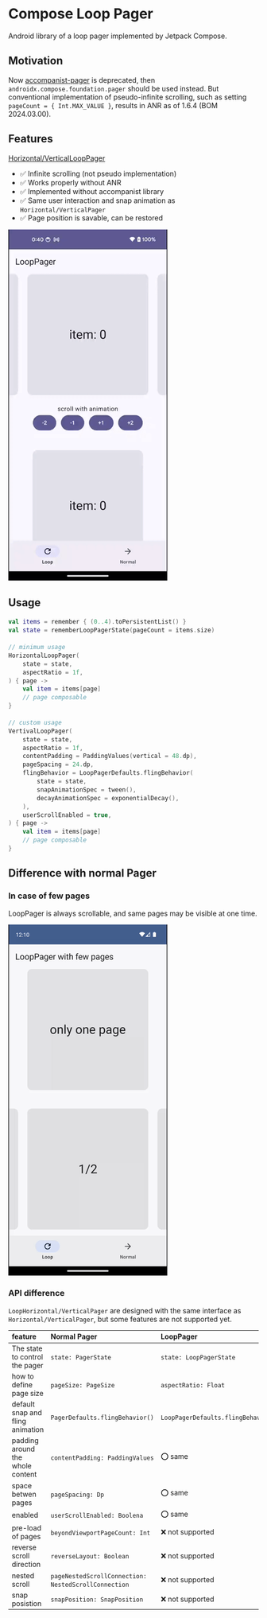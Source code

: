 # Compose Loop Pager

Android library of a loop pager implemented by Jetpack Compose.

## Motivation

Now [accompanist-pager](https://github.com/google/accompanist/tree/main/pager) is deprecated,
then `androidx.compose.foundation.pager`
should be used instead.
But conventional implementation of pseudo-infinite scrolling,
such as setting `pageCount = { Int.MAX_VALUE }`,
results in ANR as of 1.6.4 (BOM 2024.03.00).

## Features

[Horizontal/VerticalLoopPager](./lib/src/main/java/com/seo4d696b75/compose/pager/LoopPager.kt)

- ✅ Infinite scrolling (not pseudo implementation)
- ✅ Works properly without ANR
- ✅ Implemented without accompanist library
- ✅ Same user interaction and snap animation as `Horizontal/VerticalPager`
- ✅ Page position is savable, can be restored

<img src="capture/sample_loop_pager.gif">

## Usage

```kotlin
val items = remember { (0..4).toPersistentList() }
val state = rememberLoopPagerState(pageCount = items.size)

// minimum usage
HorizontalLoopPager(
    state = state,
    aspectRatio = 1f,
) { page ->
    val item = items[page]
    // page composable
}

// custom usage
VertivalLoopPager(
    state = state,
    aspectRatio = 1f,
    contentPadding = PaddingValues(vertical = 48.dp),
    pageSpacing = 24.dp,
    flingBehavior = LoopPagerDefaults.flingBehavior(
        state = state,
        snapAnimationSpec = tween(),
        decayAnimationSpec = exponentialDecay(),
    ),
    userScrollEnabled = true,
) { page ->
    val item = items[page]
    // page composable
}
```

## Difference with normal Pager

### In case of few pages

LoopPager is always scrollable, and same pages may be visible at one time.

<img src="capture/sample_few_pages.gif">

### API difference

`LoopHorizontal/VerticalPager` are designed with the same interface as `Horizontal/VerticalPager`,
but some features are not supported yet.

| feature | Normal Pager | LoopPager |  
|:-----|:---------|:---------|  
| The state to control the pager | `state: PagerState` | `state: LoopPagerState` | 
| how to define page size | `pageSize: PageSize` | `aspectRatio: Float` |  
| default snap and fling animation | `PagerDefaults.flingBehavior()` | `LoopPagerDefaults.flingBehavior()` |  
| padding around the whole content | `contentPadding: PaddingValues` | ⭕️ same |  
| space betwen pages | `pageSpacing: Dp` | ⭕️ same |  
| enabled | `userScrollEnabled: Boolena` | ⭕️ same |  
| pre-load of pages | `beyondViewportPageCount: Int` | ❌️ not supported |  
| reverse scroll direction | `reverseLayout: Boolean` | ❌️ not supported |  
| nested scroll | `pageNestedScrollConnection: NestedScrollConnection` | ❌️ not supported |  
| snap posistion | `snapPosition: SnapPosition` | ❌️ not supported |  

